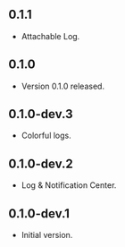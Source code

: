 ## 0.1.1

- Attachable Log.

## 0.1.0

- Version 0.1.0 released.

## 0.1.0-dev.3

- Colorful logs.

## 0.1.0-dev.2

- Log & Notification Center.

## 0.1.0-dev.1

- Initial version.

